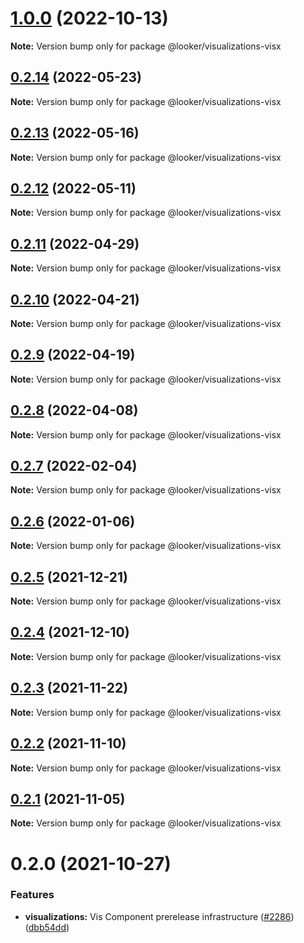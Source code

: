 # [1.0.0](https://github.com/looker-open-source/components/compare/22.16.0...1.0.0) (2022-10-13)

**Note:** Version bump only for package @looker/visualizations-visx


## [0.2.14](https://github.com/looker-open-source/components/compare/@looker/visualizations-visx@0.2.13...@looker/visualizations-visx@0.2.14) (2022-05-23)

**Note:** Version bump only for package @looker/visualizations-visx



## [0.2.13](https://github.com/looker-open-source/components/compare/@looker/visualizations-visx@0.2.12...@looker/visualizations-visx@0.2.13) (2022-05-16)

**Note:** Version bump only for package @looker/visualizations-visx





## [0.2.12](https://github.com/looker-open-source/components/compare/@looker/visualizations-visx@0.2.11...@looker/visualizations-visx@0.2.12) (2022-05-11)

**Note:** Version bump only for package @looker/visualizations-visx





## [0.2.11](https://github.com/looker-open-source/components/compare/@looker/visualizations-visx@0.2.10...@looker/visualizations-visx@0.2.11) (2022-04-29)

**Note:** Version bump only for package @looker/visualizations-visx





## [0.2.10](https://github.com/looker-open-source/components/compare/@looker/visualizations-visx@0.2.9...@looker/visualizations-visx@0.2.10) (2022-04-21)

**Note:** Version bump only for package @looker/visualizations-visx





## [0.2.9](https://github.com/looker-open-source/components/compare/@looker/visualizations-visx@0.2.8...@looker/visualizations-visx@0.2.9) (2022-04-19)

**Note:** Version bump only for package @looker/visualizations-visx





## [0.2.8](https://github.com/looker-open-source/components/compare/@looker/visualizations-visx@0.2.7...@looker/visualizations-visx@0.2.8) (2022-04-08)

**Note:** Version bump only for package @looker/visualizations-visx





## [0.2.7](https://github.com/looker-open-source/components/compare/@looker/visualizations-visx@0.2.6...@looker/visualizations-visx@0.2.7) (2022-02-04)

**Note:** Version bump only for package @looker/visualizations-visx





## [0.2.6](https://github.com/looker-open-source/components/compare/@looker/visualizations-visx@0.2.5...@looker/visualizations-visx@0.2.6) (2022-01-06)

**Note:** Version bump only for package @looker/visualizations-visx





## [0.2.5](https://github.com/looker-open-source/components/compare/@looker/visualizations-visx@0.2.4...@looker/visualizations-visx@0.2.5) (2021-12-21)

**Note:** Version bump only for package @looker/visualizations-visx





## [0.2.4](https://github.com/looker-open-source/components/compare/@looker/visualizations-visx@0.2.3...@looker/visualizations-visx@0.2.4) (2021-12-10)

**Note:** Version bump only for package @looker/visualizations-visx





## [0.2.3](https://github.com/looker-open-source/components/compare/@looker/visualizations-visx@0.2.2...@looker/visualizations-visx@0.2.3) (2021-11-22)

**Note:** Version bump only for package @looker/visualizations-visx





## [0.2.2](https://github.com/looker-open-source/components/compare/@looker/visualizations-visx@0.2.1...@looker/visualizations-visx@0.2.2) (2021-11-10)

**Note:** Version bump only for package @looker/visualizations-visx





## [0.2.1](https://github.com/looker-open-source/components/compare/@looker/visualizations-visx@0.2.0...@looker/visualizations-visx@0.2.1) (2021-11-05)

**Note:** Version bump only for package @looker/visualizations-visx





# 0.2.0 (2021-10-27)


### Features

* **visualizations:** Vis Component prerelease infrastructure ([#2286](https://github.com/looker-open-source/components/issues/2286)) ([dbb54dd](https://github.com/looker-open-source/components/commit/dbb54dde7a0276fecd1a228818bb48fa406236d9))
